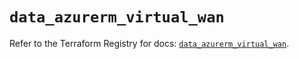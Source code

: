# `data_azurerm_virtual_wan`

Refer to the Terraform Registry for docs: [`data_azurerm_virtual_wan`](https://registry.terraform.io/providers/hashicorp/azurerm/4.29.0/docs/data-sources/virtual_wan).
